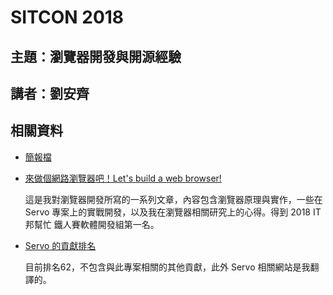 # SITCON 2018

## 主題：瀏覽器開發與開源經驗
## 講者：劉安齊

## 相關資料

- [簡報檔](https://github.com/tigercosmos/SITCON2018/blob/master/%E7%80%8F%E8%A6%BD%E5%99%A8%E9%96%8B%E7%99%BC%E8%88%87%E9%96%8B%E6%BA%90%E7%B6%93%E9%A9%97.pdf)
- [來做個網路瀏覽器吧！Let's build a web browser!](https://ithelp.ithome.com.tw/users/20103745/ironman/1270)

    這是我對瀏覽器開發所寫的一系列文章，內容包含瀏覽器原理與實作，一些在 Servo 專案上的實戰開發，以及我在瀏覽器相關研究上的心得。得到 2018 IT邦幫忙 鐵人賽軟體開發組第一名。

- [Servo 的貢獻排名](https://github.com/servo/servo/graphs/contributors)

    目前排名62，不包含與此專案相關的其他貢獻，此外 Servo 相關網站是我翻譯的。
